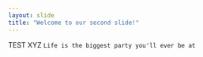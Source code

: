 ```yaml
---
layout: slide
title: "Welcome to our second slide!"
---
```

TEST XYZ
`Life is the biggest party you'll ever be at`
